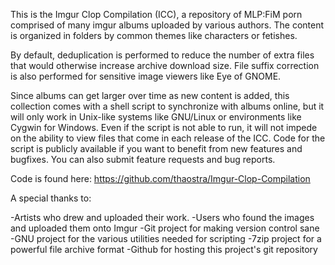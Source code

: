 This is the Imgur Clop Compilation (ICC), a 
repository of MLP:FiM porn comprised of many 
imgur albums uploaded by various authors. The
content is organized in folders by common
themes like characters or fetishes.

By default, deduplication is performed to
reduce the number of extra files that would
otherwise increase archive download size. File
suffix correction is also performed for 
sensitive image viewers like Eye of GNOME.

Since albums can get larger over time as new
content is added, this collection comes with a
shell script to synchronize with albums online,
but it will only work in Unix-like systems
like GNU/Linux or environments like Cygwin for
Windows. Even if the script is not able to run,
it will not impede on the ability to view files
that come in each release of the ICC. Code for
the script is publicly available if you want to
benefit from new features and bugfixes. You can
also submit feature requests and bug reports.

Code is found here:
https://github.com/thaostra/Imgur-Clop-Compilation

A special thanks to:

-Artists who drew and uploaded their work.
-Users who found the images and uploaded them onto Imgur
-Git project for making version control sane
-GNU project for the various utilities needed for scripting
-7zip project for a powerful file archive format 
-Github for hosting this project's git repository
